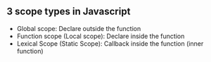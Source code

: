 ## 3 scope types in Javascript
- Global scope: Declare outside the function
- Function scope (Local scope): Declare inside the function
- Lexical Scope (Static Scope): Callback inside the function (inner function)
